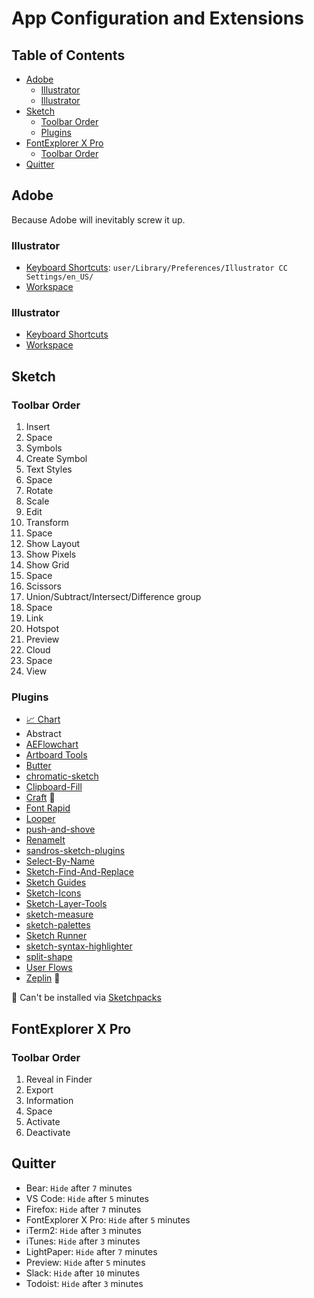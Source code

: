 # App Configuration and Extensions


## Table of Contents
- [Adobe](#adobe)
    - [Illustrator](#illustrator)
    - [Illustrator](#indesign)
- [Sketch](#sketch)
    - [Toolbar Order](#toolbar-order)
    - [Plugins](#plugins)
- [FontExplorer X Pro](#fontexplorer-x-pro)
    - [Toolbar Order](#toolbar-order-1)
- [Quitter](#quitter)


## Adobe

Because Adobe will inevitably screw it up.

### Illustrator

- [Keyboard Shortcuts](https://github.com/ericwbailey/dotfiles/blob/master/Adobe/Illustrator/Keyboard%20Shortcuts/ericwbailey.txt): `user/Library/Preferences/Illustrator CC Settings/en_US/`
- [Workspace](https://github.com/ericwbailey/dotfiles/blob/master/Adobe/Illustrator/Workspace/ericwbailey)

### Illustrator

- [Keyboard Shortcuts](https://github.com/ericwbailey/dotfiles/blob/master/Adobe/InDesign/Keyboard%20Shortcuts/ericwbailey.indk)
- [Workspace](https://github.com/ericwbailey/dotfiles/blob/master/Adobe/InDesign/Workspace/ericwbailey.xml)


## Sketch

### Toolbar Order

1. Insert
2. Space
3. Symbols
4. Create Symbol
5. Text Styles
6. Space
7. Rotate
8. Scale
9. Edit
10. Transform
11. Space
12. Show Layout
13. Show Pixels
14. Show Grid
15. Space
16. Scissors
17. Union/Subtract/Intersect/Difference group
18. Space
19. Link
20. Hotspot
21. Preview
22. Cloud
23. Space
24. View

### Plugins

- [📈 Chart](https://github.com/pavelkuligin/chart)
- Abstract
- [AEFlowchart](https://github.com/tadija/aeflowchart)
- [Artboard Tools](https://github.com/frankko/Artboard-Tools)
- [Butter](https://github.com/pberrecloth/butter-sketch-plugin)
- [chromatic-sketch](https://github.com/petterheterjag/chromatic-sketch)
- [Clipboard-Fill](https://github.com/ScottSavarie/Clipboard-Fill)
- [Craft](https://labs.invisionapp.com/craft) 🔽
- [Font Rapid](https://fontrapid.com/)
- [Looper](http://sureskumar.com/looper/)
- [push-and-shove](https://github.com/ozzik/push-and-shove)
- [RenameIt](https://github.com/rodi01/RenameIt)
- [sandros-sketch-plugins](https://github.com/alssndro/sandros-sketch-plugins)
- [Select-By-Name](https://github.com/sebj/Select-By-Name)
- [Sketch-Find-And-Replace](https://github.com/thierryc/Sketch-Find-And-Replace)
- [Sketch Guides](https://celynxie.com/sources/sketchguides.html)
- [Sketch-Icons](https://sketchicons.com/)
- [Sketch-Layer-Tools](https://github.com/hrescak/Sketch-Layer-Tools)
- [sketch-measure](https://github.com/utom/sketch-measure)
- [sketch-palettes](https://github.com/andrewfiorillo/sketch-palettes)
- [Sketch Runner](https://sketchrunner.com/)
- [sketch-syntax-highlighter](https://github.com/danielguillan/sketch-syntax-highlighter)
- [split-shape](https://github.com/kupe517/sketch-split-shape)
- [User Flows](https://abynim.github.io/UserFlows/)
- [Zeplin](https://zeplin.io/) 🔽

🔽 Can't be installed via [Sketchpacks](https://sketchpacks.com/)


## FontExplorer X Pro

### Toolbar Order

1. Reveal in Finder
2. Export
3. Information
4. Space
5. Activate
6. Deactivate


## Quitter

- Bear: `Hide` after `7` minutes
- VS Code: `Hide` after `5` minutes
- Firefox: `Hide` after `7` minutes
- FontExplorer X Pro: `Hide` after `5` minutes
- iTerm2: `Hide` after `3` minutes
- iTunes: `Hide` after `3` minutes
- LightPaper: `Hide` after `7` minutes
- Preview: `Hide` after `5` minutes
- Slack: `Hide` after `10` minutes
- Todoist: `Hide` after `3` minutes
